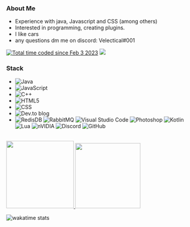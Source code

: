 <h3>About Me </h3>

- Experience with java, Javascript and CSS (among others)
- Interested in programming, creating plugins.
- I like cars
- any questions dm me on discord: Velectical#001

<a href="https://wakatime.com/@5ab2817e-3c11-45ca-bb43-d243e58cc9bd"><img src="https://wakatime.com/badge/user/5ab2817e-3c11-45ca-bb43-d243e58cc9bd.svg" alt="Total time coded since Feb 3 2023" /></a>
![](https://komarev.com/ghpvc/?username=XDVelectical&color=orange)
<h3>Stack</h3>


- ![Java](https://img.shields.io/badge/java-%23ED8B00.svg?style=for-the-badge&logo=java&logoColor=white)
- ![JavaScript](https://img.shields.io/badge/JavaScript-F7DF1E.svg?style=for-the-badge&logo=JavaScript&logoColor=black) 
- ![C++](https://img.shields.io/badge/C++-00599C.svg?style=for-the-badge&logo=C++&logoColor=white)
- ![HTML5](https://img.shields.io/badge/HTML5-E34F26.svg?style=for-the-badge&logo=HTML5&logoColor=white)
- ![CSS](https://img.shields.io/badge/CSS3-1572B6.svg?style=for-the-badge&logo=CSS3&logoColor=white)
- ![Dev.to blog](https://img.shields.io/badge/dev.to-0A0A0A?style=for-the-badge&logo=dev.to&logoColor=white)
- ![RedisDB](https://img.shields.io/badge/Redis-DC382D.svg?style=for-the-badge&logo=Redis&logoColor=white)
![RabbitMQ](https://img.shields.io/badge/RabbitMQ-FF6600.svg?style=for-the-badge&logo=RabbitMQ&logoColor=white)
![Visual Studio Code](https://img.shields.io/badge/Visual%20Studio%20Code-007ACC.svg?style=for-the-badge&logo=Visual-Studio-Code&logoColor=white)
![Photoshop](https://img.shields.io/badge/Adobe%20Photoshop-31A8FF.svg?style=for-the-badge&logo=Adobe-Photoshop&logoColor=white)
![Kotlin](https://img.shields.io/badge/kotlin-%237F52FF.svg?style=for-the-badge&logo=kotlin&logoColor=white)
![Lua](https://img.shields.io/badge/lua-%232C2D72.svg?style=for-the-badge&logo=lua&logoColor=white)
![nVIDIA](https://img.shields.io/badge/nVIDIA-%2376B900.svg?style=for-the-badge&logo=nVIDIA&logoColor=white)
![Discord](https://img.shields.io/badge/Discord-%235865F2.svg?style=for-the-badge&logo=discord&logoColor=white)
![GitHub](https://img.shields.io/badge/github-%23121011.svg?style=for-the-badge&logo=github&logoColor=white)

<br/>

<a href="https://github.com/XDVelectical/XDVelectical">
  <img height="180em" src="https://github-readme-stats.vercel.app/api?username=XDVelectical&theme=buefy&show_icons=true" />
  <img height="174em" src="https://github-readme-stats.vercel.app/api/top-langs?username=XDVelectical&theme=buefy&layout=true" />
 </a>
 
![wakatime stats](https://github-readme-stats.vercel.app/api/wakatime?username=@Velectical)


